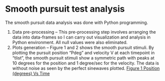 # Smooth pursuit test analysis

The smooth pursuit data analysis was done with Python programming. 
1.	Data pre-processing – This pre-processing step involves arranging the data into data-frames so I can carry out visualization and analysis in Python environment. All null values were also eliminated.
2.	Plots generation – 
Figure 1 and 2 shows the smooth pursuit stimuli. By plotting the pursuit position “Pdeg” and velocity V at each timepoint in “tlist”, the smooth pursuit stimuli show a symmetric path with peaks at 10 degrees for the position and 1 degree/sec for the velocity. The data is without noise as seen by the perfect sinewaves plotted.
[Figure 1 Position (degrees) Vs Time](figure1.png)
